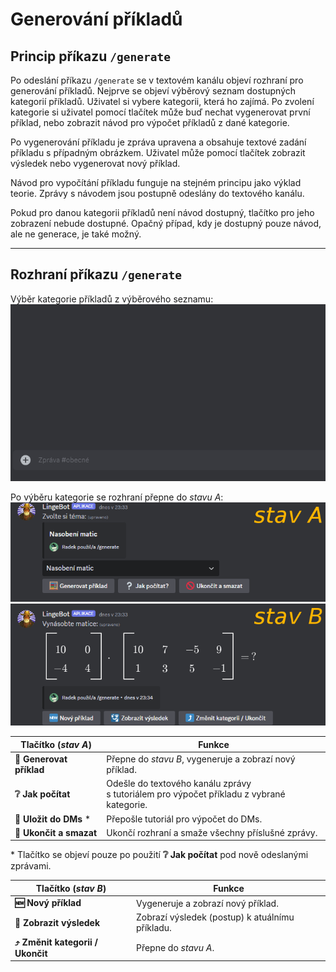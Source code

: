 # Generování příkladů

## Princip příkazu `/generate`

Po odeslání příkazu `/generate` se v&nbsp;textovém kanálu objeví rozhraní pro generování příkladů. Nejprve se objeví výběrový seznam dostupných kategorií příkladů. Uživatel si vybere kategorii, která ho zajímá. Po zvolení kategorie si uživatel pomocí tlačítek může buď nechat vygenerovat první příklad, nebo zobrazit návod pro výpočet příkladů z&nbsp;dané kategorie.

Po vygenerování příkladu je zpráva upravena a obsahuje textové zadání příkladu s&nbsp;případným obrázkem. Uživatel může pomocí tlačítek zobrazit výsledek nebo vygenerovat nový příklad.

Návod pro vypočítání příkladu funguje na stejném principu jako výklad teorie. Zprávy s&nbsp;návodem jsou postupně odeslány do textového kanálu.

Pokud pro danou kategorii příkladů není návod dostupný, tlačítko pro jeho zobrazení nebude dostupné. Opačný případ, kdy je dostupný pouze návod, ale ne generace, je také možný.

---

## Rozhraní příkazu `/generate`

Výběr kategorie příkladů z&nbsp;výběrového seznamu:<br>
![g](../img/020301.gif)

Po výběru kategorie se rozhraní přepne do _stavu A_:<br>
![h](../img/020302.png)

Tlačítko (_stav A_)|Funkce
---|---
__🧮 Generovat příklad__|Přepne do _stavu B_, vygeneruje a zobrazí nový příklad.
__❔ Jak počítat__|Odešle do textového kanálu zprávy<br>s tutoriálem pro výpočet příkladu z&nbsp;vybrané kategorie.
__📨 Uložit do DMs__ *|Přepošle tutoriál pro výpočet do DMs.
__🚫 Ukončit a smazat__|Ukončí rozhraní a smaže všechny příslušné zprávy.

*&nbsp;Tlačítko se objeví pouze po použití __❔ Jak počítat__ pod nově odeslanými zprávami.

Tlačítko (_stav B_)|Funkce
---|---
__🆕 Nový příklad__|Vygeneruje a zobrazí nový příklad.
__🛂 Zobrazit výsledek__|Zobrazí výsledek (postup) k&nbsp;atuálnímu příkladu.
__⤴️ Změnit kategorii / Ukončit__|Přepne do _stavu A_.

<script>const onHoverLeave = (event) => {let img = event.currentTarget;let src = img.src.slice(0, -3);if(event.type == "mouseenter"){src += "gif";}else{src += "png";}img.src = src;}
let images = document.querySelectorAll("img[alt='g']");images.forEach((img) => {if(img.src.endsWith(".gif")) {img.src = img.src.slice(0, -3) + "png";img.addEventListener("mouseenter", onHoverLeave);img.addEventListener("mouseleave", onHoverLeave);}});</script>
